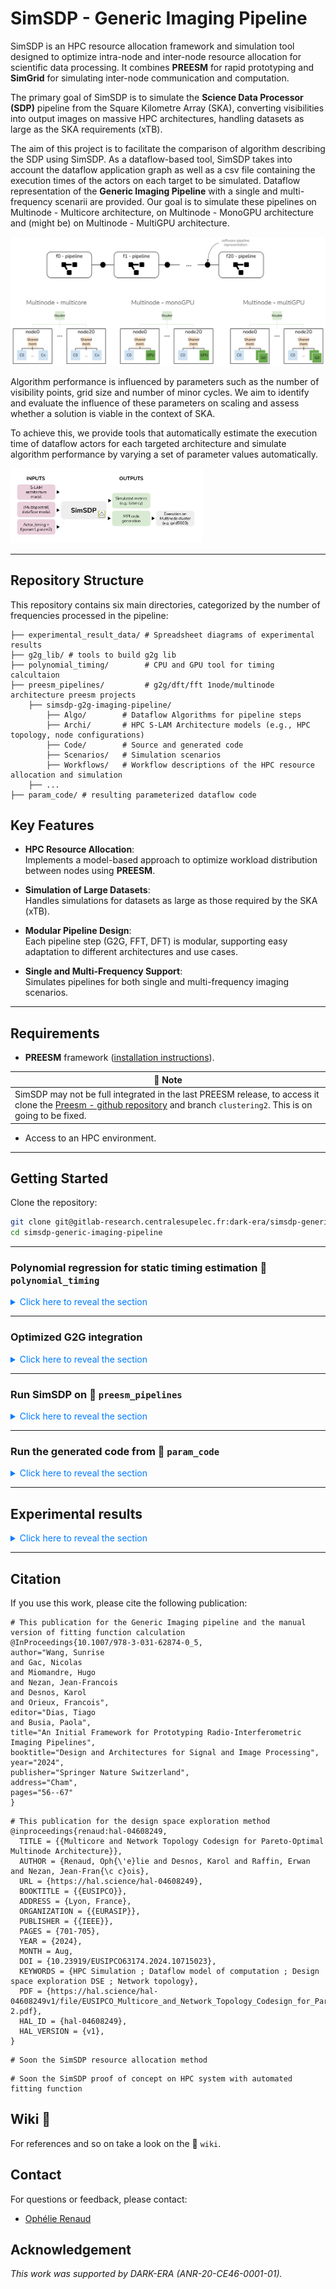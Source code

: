 # SimSDP - Generic Imaging Pipeline

SimSDP is an HPC resource allocation framework and simulation tool designed to optimize intra-node and inter-node resource allocation for scientific data processing. It combines **PREESM** for rapid prototyping and **SimGrid** for simulating inter-node communication and computation. 

The primary goal of SimSDP is to simulate the **Science Data Processor (SDP)** pipeline from the Square Kilometre Array (SKA), converting visibilities into output images on massive HPC architectures, handling datasets as large as the SKA requirements (xTB).


The aim of this project is to facilitate the comparison of algorithm describing the SDP using SimSDP.  As a dataflow-based tool, SimSDP takes into account the dataflow application graph as well as a csv file containing the execution times of the actors on each target to be simulated. Dataflow representation of  the **Generic Imaging Pipeline** with a single and multi-frequency scenarii are provided. Our goal is to simulate these pipelines on Multinode - Multicore architecture, on Multinode - MonoGPU architecture and (might be) on Multinode - MultiGPU architecture.

<img src="https://raw.githubusercontent.com/Ophelie-Renaud/simsdp-generic-imaging-pipeline/refs/heads/main/experimental_result_data/project_goal.png" style="zoom:100%;" />

Algorithm performance is influenced by parameters such as the number of visibility points, grid size and number of minor cycles. We aim to identify and evaluate the influence of these parameters on scaling and assess whether a solution is viable in the context of SKA.

To achieve this, we provide tools that automatically estimate the execution time of dataflow actors for each targeted architecture and simulate algorithm performance by varying a set of parameter values automatically.

<img src="https://raw.githubusercontent.com/Ophelie-Renaud/simsdp-generic-imaging-pipeline/refs/heads/main/experimental_result_data/project_goal2.png" style="zoom:30%;" />

---

## Repository Structure

This repository contains six main directories, categorized by the number of frequencies processed in the pipeline:

```plaintext
├── experimental_result_data/ # Spreadsheet diagrams of experimental results
├── g2g_lib/ # tools to build g2g lib
├── polynomial_timing/ 	      # CPU and GPU tool for timing calcultaion
├── preesm_pipelines/		  # g2g/dft/fft 1node/multinode architecture preesm projects
    ├── simsdp-g2g-imaging-pipeline/
        ├── Algo/        # Dataflow Algorithms for pipeline steps 
        ├── Archi/       # HPC S-LAM Architecture models (e.g., HPC topology, node configurations)
        ├── Code/        # Source and generated code
        ├── Scenarios/   # Simulation scenarios 
        ├── Workflows/   # Workflow descriptions of the HPC resource allocation and simulation
    ├── ...
├── param_code/ # resulting parameterized dataflow code
```

## Key Features

- **HPC Resource Allocation**:  
  Implements a model-based approach to optimize workload distribution between nodes using **PREESM**.
  
- **Simulation of Large Datasets**:  
  Handles simulations for datasets as large as those required by the SKA (xTB).
  
- **Modular Pipeline Design**:  
  Each pipeline step (G2G, FFT, DFT) is modular, supporting easy adaptation to different architectures and use cases.
  
- **Single and Multi-Frequency Support**:  
  Simulates pipelines for both single and multi-frequency imaging scenarios.

---

## Requirements

- **PREESM** framework ([installation instructions](https://preesm.github.io/get/)).

 | 📝 **Note**                                                   |
  | ------------------------------------------------------------ |
  | SimSDP may not be full integrated in the last PREESM release, to access it clone the [Preesm - github repository](https://github.com/preesm/preesm/) and branch `clustering2`. This is on going to be fixed. |

- Access to an HPC environment.

---

## Getting Started

Clone the repository:
```bash
git clone git@gitlab-research.centralesupelec.fr:dark-era/simsdp-generic-imaging-pipeline.git
cd simsdp-generic-imaging-pipeline
```
---

### Polynomial regression for static timing estimation :file_folder: `polynomial_timing`
<details>
    <summary style="cursor: pointer; color: #007bff;"> Click here to reveal the section </summary>
.

This section describes a method for defining actor timings using a fitting function to facilitate algorithm comparison across varying parameters. The method involves building a set of samples (stored in :file_folder:`averages`) and computing a fitting function with polynomial regression for each actor.

The original method, developed by Sunrise Wang, is a manual approach that evaluates a limited number of data samples. Details of this method can be found on the :open_book: `wiki` page :page_facing_up: **Timing Modeling Manual Method**. Once the benchmark is set up, additional instructions are available in the :file_folder:`polynomials_timing` section under **SOTA**.

The proposed automated method, which extends :page_facing_up: [S. Wang, et al.](https://hal.science/hal-04361151/file/paper_dasip24_5_wang_updated-2.pdf) work, is documented in the :file_folder:`polynomials_timing` section under **Proposed Method**.

</details>

---

### Optimized G2G integration
<details>
    <summary style="cursor: pointer; color: #007bff;"> Click here to reveal the section </summary>

| 📝 **Note**                                                   |
| ------------------------------------------------------------ |
| The **ongoing work** consists in integrating the optimized G2G version into a dataflow actor. The current one is not optimized because ...<br /><br />The optimized version consists of C++ libraries from 📄 [N. Monnier, et al.](https://hal.science/hal-03725824/document).<br /><br />The steps include: <br />✅ Build the library <br />✅ Integrate it into the project <br />⬜ Translate the original Python code into C++ <br />⬜ Encapsulate it into a dataflow actor |

##### Including G2G libraries

1. generate the *.so librarie: `cd g2g_lib` > `cmake .` > `make`, the lib.so will be built in **build** :file_folder:.

2. create `libcpu_skytosky_single.h`:

```c
#ifndef LIBCPU_SKYTOSKY_SINGLE_H
#define LIBCPU_SKYTOSKY_SINGLE_H

#ifdef __cplusplus
extern "C" {
#endif

// Déclarations des fonctions exportées
void degridding_quad_pola(void);
void dgg_init_s2s(void);
void free_params(void);
void gridding_psf(void);
void gridding_quad_pola(void);
void init(void);
void s2s_quad_pola(void);
void s2s_single_pola(void);
void get_sky2sky_matrix_v0(struct interpolation_parameters* params);
void get_sky2sky_matrix_v1(struct interpolation_parameters* params);
void get_sky2sky_matrix_v3(struct interpolation_parameters* params);

#ifdef __cplusplus
}
#endif

#endif // LIBCPU_SKYTOSKY_SINGLE_H
```
3. include header: `#include "libcpu_skytosky_single.h"`.

4. compile with the lib: `gcc -o exe main.c -libcpu_skytosky_single.so -lcpu_skytosky_single -libcpu_skytosky_single.h`.


</details>

---

### Run SimSDP on :file_folder: `preesm_pipelines`

<details>
    <summary style="cursor: pointer; color: #007bff;"> Click here to reveal the section </summary>
    .

SimSDP consists of three main steps:


- **Node-level partitioning**: Divides the dataflow graph into subgraphs, each assigned to an architecture node.
- **Thread-level partitioning**: Allocates resources for each subgraph on an architecture node.
- **Simulation**: Simulates both intra-node and inter-node behaviors.

SimSDP **has been [or is going to be] updated** to support multiple partitioning modes:

- <u>**Manual mode** (this project)</u>: Manually constructed subgraphs in the top-level graph are automatically mapped to architecture nodes.
- **Random mode**: The entire graph is partitioned among the available nodes and distributed with a random workload.
- **Balanced workload mode** (the original method, for more details see :open_book: `wiki`): The entire graph is partitioned among the available nodes and distributed with a balanced workload.

#### Simulating on <u>Multicore</u> & Multinode Architectures

##### Setup

To configure **manual mode**, follow these steps:

1. Open **PREESM** projects.
2. Navigate to `workflows/NodePartitioning.workflow`.
3. Select the `NodePartitioner` task.
4. Go to `Properties` > `Partitioning mode` :arrow_right: `manual`.

Dataflow pipelines are parameterized with moldable parameters. *(For details, see :page_facing_up: [A. Honorat, et al.](https://hal.science/hal-03752645/file/dasip22.pdf).)* This feature allows for parameter exploration, key metric simulations, and design space exploration (DSE). The moldable parameters include:

- `NUM_VIS` = {10× `NUM_BASELINES`; 15× `NUM_BASELINES`; 20× `NUM_BASELINES`; 25× `NUM_BASELINES`; 30× `NUM_BASELINES`}
  *where `NUM_BASELINES` = `NANT` × (`NANT` - 1) / 2 = 130816 (since `NANT` = 512)*
- `GRID_SIZE` = {512; 1024; 1536; 2048; 2560}
- `NUM_MINOR_CYCLE` = {50; 100; 150; 200; 250}

------

##### Single-Node Simulation

1. Launch **PREESM** and open the required project:

   - `File` > `Open Project from File System` > Browse to `simsdp_g2g_imaging_pipeline` folder.

2. Run the simulation:

   - Navigate to `Workflows/codegenMparmSelection.workflow`.
   - Right-click > `Preesm` > `Run Workflow`.
   - Select `1` or `6core.scenario`.

   :hourglass: During compilation, workflow logs will appear in the **Preesm Console**. Always check for warnings, errors, or any relevant information.

3. **Results** :bar_chart::

   - The generated **C code** and **moldable parameter logs** are located in the `/Code/generated/` directory.

------

##### Multi-Node Simulation

1. Launch **PREESM** and open the required project:

   - `File` > `Open Project from File System` > Browse to `simsdp_g2g_imaging_pipeline_nfreq` folder.

2. Run the simulation:

   - Navigate to `Workflows/codegen.workflow`.
   - Right-click > `Preesm` > `Run Workflow`.
   - Select `hypervisor.workflow`.

   :hourglass: During compilation, workflow logs will appear in the **Preesm Console**. Always check for warnings, errors, or any relevant information.

3. **Results** :bar_chart::

   - **Intermediate dataflow graphs**: Located in `/Algo/generated/`.
   - **Generated C code**: Found in `/Code/generated/`.
   - **Simulated data**: Stored in the `/Simulation/` directory.

4. **Further Analysis**:

   - A **Python notebook** is provided for analyzing simulation results.
   - Open `jupyter notebook` and load *SimSDPproject/SimulationAnalysis.ipynb*.
   - Ensure the required **CSV files** are accessible in the reading path.
   - Execute the notebook cells to visualize trends from the simulated data.

</details>

---

### Run the generated code from :file_folder: `param_code`
<details>
    <summary style="cursor: pointer; color: #007bff;"> Click here to reveal the section </summary>

##### Basic execution

1. install the requirements:

```bash
sudo apt-get install libfftw3-dev

#BLAS
sudo apt-get install libblas-dev

#LAPACK
sudo apt-get install liblapack-dev
sudo apt-get install liblapacke-dev

#notebook to visualize
sudo apt-get install python3-pip
sudo apt install jupyter-notebook

#ASTROPY
sudo apt install python3-astropy
 
check: python3 -c "import astropy; print(astropy.__version__)"
```
2. Download [GLEAM](https://nasext-vaader.insa-rennes.fr/ietr-vaader/preesm/assets/sep_data.zip) (or whatever dataset).

3. copy past the data in Code/data/ folder. If it doesn't exist create a folder output/small/ inside.

4. Run the code and wait till your prompt display: `Process finished with exit code 0`.
    (It could be long depending on the **NUM_MAJOR_CYCLE** and the **NUM_MINOR_CYCLE**).

5. On CLion, for the CPU version, run the CMakeList.txt, build :hammer: and Run  the code :arrow_forward:.
  - Still on CLion, for GPU version, configure CMake:

    - install nvcc `sudo apt install nvidia-cuda-toolkit`, check the install `nvcc --version`.

    - Settings :gear:>Build, Execution, Deployment > CMake, add profile :heavy_plus_sign:, name `GIP_GPU`, CMake option `-DCMAKE_CUDA_COMPILER=/usr/local/cuda/bin/nvcc` (if you use the emulator: option `-DUSE_CUDA_EMULATOR=ON`, the emulator only allows you to check that the code is functional, execution will be slower than on a GPU).

---

##### Automating generated code execution varying parameter

| 📝 **Note**                                                   |
| ------------------------------------------------------------ |
| The **ongoing work** consists in scripting generated code execution varying parameter value (considering that the scheduling will not vary). the optimized G2G version into a dataflow actor. The current one is not optimized because ...<br /><br />The optimized version consists of C++ libraries from N. Monnier.<br /><br />The steps include: <br />✅ Provide a script to compile generated code and store result (execution time) in log files<br />✅ Identify the generated code change in order to pass argument to facilitate parameter variation <br />⬜ Provide parametrized code for g2g,dft,fft pipeline (1 node) <br />⬜ Provide parametrized code for g2g,dft,fft pipeline (6 nodes) |

1. copy past generated code in folder `param_code`.
2. Apply some change:
     - preesm_gen.h:
        ```c
        typedef struct {
            int num_vis;
            int grid_size;
            int num_minor_cycle;
        } ThreadArgs;
        ```
    - main.c
		```c
        unsigned int launch(unsigned int core_id, pthread_t *thread, void* (*start_routine)(void*), void* arg) {
        ...
      pthread_create(thread, &attr, start_routine, arg);
      ...
      int main(int argc, char *argv[]) {
    	// Vérification du nombre d'arguments passés
    	if (argc != 4) {
    	printf("Usage: %s <NUM_VIS> <GRID_SIZE> <NUM_MINOR_CYCLE>\n", argv[0]);
    	return 1;
    	}
        // Récupérer les paramètres passés
        int NUM_VIS = atoi(argv[1]);
        int GRID_SIZE = atoi(argv[2]);
        int NUM_MINOR_CYCLE = atoi(argv[3]);
      
        ThreadArgs args;
        args.num_vis = NUM_VIS;
        args.grid_size = GRID_SIZE;
        args.num_minor_cycle = NUM_MINOR_CYCLE;
        ...
        if (launch(CORE_ID[i], &coreThreads[i], coreThreadComputations[i],&args)) {
      ```
    - core0.c etc...:
        ```c
        ThreadArgs* args = (ThreadArgs*) arg;  // Conversion du pointeur void* en ThreadArgs*
        int num_vis = args->num_vis;
        int grid_size = args->grid_size;
        int num_minor_cycle = args->num_minor_cycle;
    	# and replace all "int/*NUM_VIS*/" -->num_vis
        ```
3. run the script : `./run_experiments.sh` that will generate a log file with measured execution time in `log_execution_time.txt`

---

##### Visualizing the outut

At this stage verify that your output folder contains files such as :"cycle_0_clean_psf.csv"

```bash
#Convert CSV files into fits files
python3 csvtoimage_all.py output/small/ fits/ ,

#install ds9
sudo apt install saods9

#Run
ds9 *.fits -lock frame wcs -zoom to fit
```
Filter: `/path to sep/ska_sep_preesm/Code/data/fits/*fits`

To reveal the contrasts:

- Color > Matplotlib > turbo (recommended by Sunrise)
- Color > Matplotlib > viridis / inferno (most popular in astro-papers)

![](https://github.com/Ophelie-Renaud/Imaging/blob/main/DS9_g2g_example1.png?raw=true)
    
</details>

---

## Experimental results

<details>
    <summary style="cursor: pointer; color: #007bff;"> Click here to reveal the section </summary>
.

How to retrieve the following results: `cd experimental_result_data/` > `python plot_simulation`.

| Pipeline        | Architecture            | SimSDP      |
| --------------- | ----------------------- | ----------- |
| G2G - ~~Clean~~ | 6 core CPU x86 - 1 node | semi-manual |

![](https://raw.githubusercontent.com/Ophelie-Renaud/simsdp-generic-imaging-pipeline/refs/heads/main/experimental_result_data/simulation_g2g.png)

[ToDo]: feed with polynomial timings.

| Pipeline       | Architecture            | SimSDP      |
| -------------- | ----------------------- | ----------- |
| DFT- ~~Clean~~ | 6 core CPU x86 - 1 node | semi-manual |

![](https://raw.githubusercontent.com/Ophelie-Renaud/simsdp-generic-imaging-pipeline/refs/heads/main/experimental_result_data/simulation_dft.png)

| Pipeline       | Architecture            | SimSDP      |
| -------------- | ----------------------- | ----------- |
| FFT- ~~Clean~~ | 6 core CPU x86 - 1 node | semi-manual |

![](https://raw.githubusercontent.com/Ophelie-Renaud/simsdp-generic-imaging-pipeline/refs/heads/main/experimental_result_data/simulation_fft.png)

| Pipeline    | Architecture            | SimSDP      |
| ----------- | ----------------------- | ----------- |
| G2G - Clean | 6 core CPU x86 - 1 node | semi-manual |

![](https://raw.githubusercontent.com/Ophelie-Renaud/simsdp-generic-imaging-pipeline/refs/heads/main/experimental_result_data/simulation_g2g_clean.png)

</details>



---

## Citation

If you use this work, please cite the following publication:

```plaintext
# This publication for the Generic Imaging pipeline and the manual version of fitting function calculation
@InProceedings{10.1007/978-3-031-62874-0_5,
author="Wang, Sunrise
and Gac, Nicolas
and Miomandre, Hugo
and Nezan, Jean-Francois
and Desnos, Karol
and Orieux, Francois",
editor="Dias, Tiago
and Busia, Paola",
title="An Initial Framework for Prototyping Radio-Interferometric Imaging Pipelines",
booktitle="Design and Architectures for Signal and Image Processing",
year="2024",
publisher="Springer Nature Switzerland",
address="Cham",
pages="56--67"
}
```

```plaintext
# This publication for the design space exploration method
@inproceedings{renaud:hal-04608249,
  TITLE = {{Multicore and Network Topology Codesign for Pareto-Optimal Multinode Architecture}},
  AUTHOR = {Renaud, Oph{\'e}lie and Desnos, Karol and Raffin, Erwan and Nezan, Jean-Fran{\c c}ois},
  URL = {https://hal.science/hal-04608249},
  BOOKTITLE = {{EUSIPCO}},
  ADDRESS = {Lyon, France},
  ORGANIZATION = {{EURASIP}},
  PUBLISHER = {{IEEE}},
  PAGES = {701-705},
  YEAR = {2024},
  MONTH = Aug,
  DOI = {10.23919/EUSIPCO63174.2024.10715023},
  KEYWORDS = {HPC Simulation ; Dataflow model of computation ; Design space exploration DSE ; Network topology},
  PDF = {https://hal.science/hal-04608249v1/file/EUSIPCO_Multicore_and_Network_Topology_Codesign_for_Pareto_Optimal_Multinode_Architecture-2.pdf},
  HAL_ID = {hal-04608249},
  HAL_VERSION = {v1},
}
```

```plaintext
# Soon the SimSDP resource allocation method
```

```plaintext
# Soon the SimSDP proof of concept on HPC system with automated fitting function
```

## Wiki :open_book:

For references and so on take a look on the :open_book: `wiki`.

## Contact  

For questions or feedback, please contact:  
- [Ophélie Renaud](mailto:ophelie.renaud@ens-paris-saclay.fr)

## Acknowledgement

*This work was supported by DARK-ERA (ANR-20-CE46-0001-01).*
